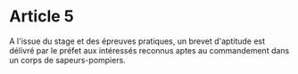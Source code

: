 # Article 5

A l'issue du stage et des épreuves pratiques, un brevet d'aptitude est délivré par le préfet aux intéressés reconnus aptes au commandement dans un corps de sapeurs-pompiers.
